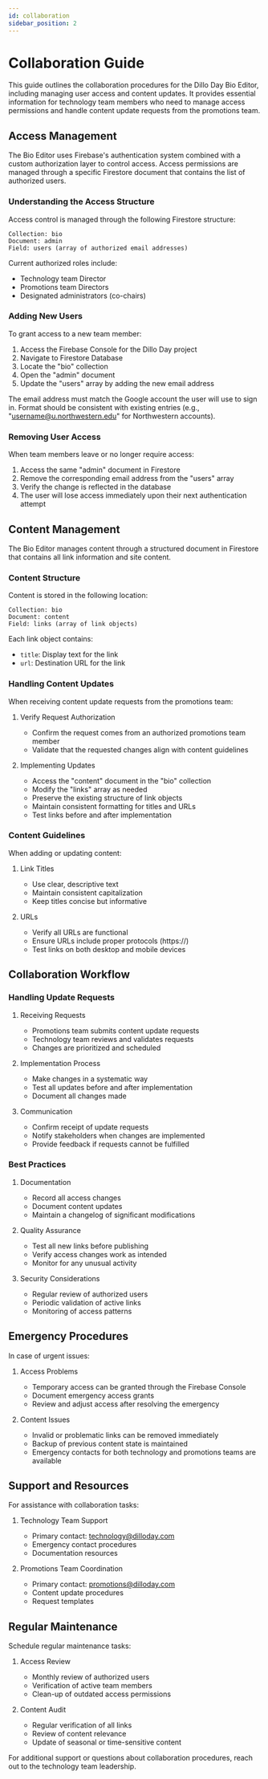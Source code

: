 ```yaml
---
id: collaboration
sidebar_position: 2
---
```


# Collaboration Guide

This guide outlines the collaboration procedures for the Dillo Day Bio Editor, including managing user access and content updates. It provides essential information for technology team members who need to manage access permissions and handle content update requests from the promotions team.

## Access Management

The Bio Editor uses Firebase's authentication system combined with a custom authorization layer to control access. Access permissions are managed through a specific Firestore document that contains the list of authorized users.

### Understanding the Access Structure

Access control is managed through the following Firestore structure:

```
Collection: bio
Document: admin
Field: users (array of authorized email addresses)
```

Current authorized roles include:

- Technology team Director
- Promotions team Directors
- Designated administrators (co-chairs)

### Adding New Users

To grant access to a new team member:

1. Access the Firebase Console for the Dillo Day project
2. Navigate to Firestore Database
3. Locate the "bio" collection
4. Open the "admin" document
5. Update the "users" array by adding the new email address

The email address must match the Google account the user will use to sign in. Format should be consistent with existing entries (e.g., "username@u.northwestern.edu" for Northwestern accounts).

### Removing User Access

When team members leave or no longer require access:

1. Access the same "admin" document in Firestore
2. Remove the corresponding email address from the "users" array
3. Verify the change is reflected in the database
4. The user will lose access immediately upon their next authentication attempt

## Content Management

The Bio Editor manages content through a structured document in Firestore that contains all link information and site content.

### Content Structure

Content is stored in the following location:

```
Collection: bio
Document: content
Field: links (array of link objects)
```

Each link object contains:

- `title`: Display text for the link
- `url`: Destination URL for the link

### Handling Content Updates

When receiving content update requests from the promotions team:

1. Verify Request Authorization

   - Confirm the request comes from an authorized promotions team member
   - Validate that the requested changes align with content guidelines

2. Implementing Updates
   - Access the "content" document in the "bio" collection
   - Modify the "links" array as needed
   - Preserve the existing structure of link objects
   - Maintain consistent formatting for titles and URLs
   - Test links before and after implementation

### Content Guidelines

When adding or updating content:

1. Link Titles

   - Use clear, descriptive text
   - Maintain consistent capitalization
   - Keep titles concise but informative

2. URLs
   - Verify all URLs are functional
   - Ensure URLs include proper protocols (https://)
   - Test links on both desktop and mobile devices

## Collaboration Workflow

### Handling Update Requests

1. Receiving Requests

   - Promotions team submits content update requests
   - Technology team reviews and validates requests
   - Changes are prioritized and scheduled

2. Implementation Process

   - Make changes in a systematic way
   - Test all updates before and after implementation
   - Document all changes made

3. Communication
   - Confirm receipt of update requests
   - Notify stakeholders when changes are implemented
   - Provide feedback if requests cannot be fulfilled

### Best Practices

1. Documentation

   - Record all access changes
   - Document content updates
   - Maintain a changelog of significant modifications

2. Quality Assurance

   - Test all new links before publishing
   - Verify access changes work as intended
   - Monitor for any unusual activity

3. Security Considerations
   - Regular review of authorized users
   - Periodic validation of active links
   - Monitoring of access patterns

## Emergency Procedures

In case of urgent issues:

1. Access Problems

   - Temporary access can be granted through the Firebase Console
   - Document emergency access grants
   - Review and adjust access after resolving the emergency

2. Content Issues
   - Invalid or problematic links can be removed immediately
   - Backup of previous content state is maintained
   - Emergency contacts for both technology and promotions teams are available

## Support and Resources

For assistance with collaboration tasks:

1. Technology Team Support

   - Primary contact: technology@dilloday.com
   - Emergency contact procedures
   - Documentation resources

2. Promotions Team Coordination
   - Primary contact: promotions@dilloday.com
   - Content update procedures
   - Request templates

## Regular Maintenance

Schedule regular maintenance tasks:

1. Access Review

   - Monthly review of authorized users
   - Verification of active team members
   - Clean-up of outdated access permissions

2. Content Audit
   - Regular verification of all links
   - Review of content relevance
   - Update of seasonal or time-sensitive content

For additional support or questions about collaboration procedures, reach out to the technology team leadership.
